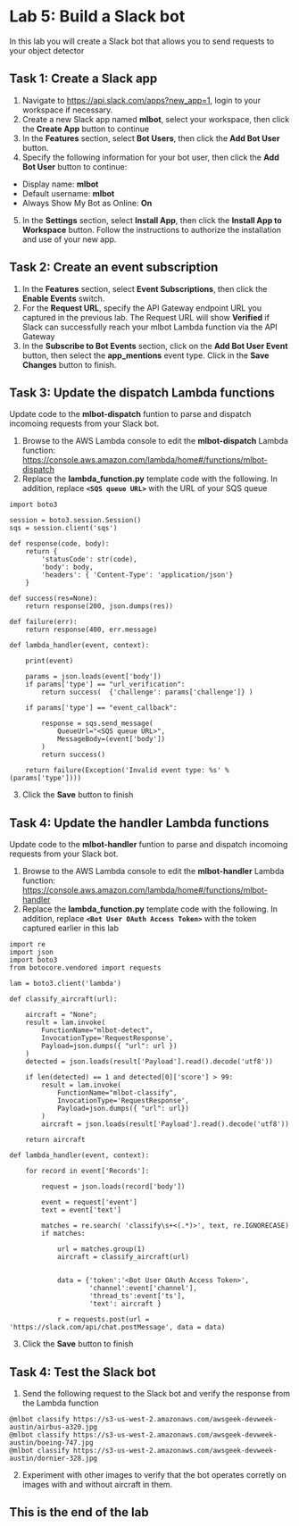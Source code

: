 # Lab 5: Build a Slack bot
In this lab you will create a Slack bot that allows you to send requests to your object detector

## Task 1: Create a Slack app
1. Navigate to https://api.slack.com/apps?new_app=1, login to your workspace if necessary.
2. Create a new Slack app named **mlbot**, select your workspace, then click the **Create App** button to continue
3. In the **Features** section, select **Bot Users**, then click the **Add Bot User** button. 
4. Specify the following information for your bot user, then click the **Add Bot User** button to continue:
* Display name: **mlbot**
* Default username: **mlbot**
* Always Show My Bot as Online: **On**
5. In the **Settings** section, select **Install App**, then click the **Install App to Workspace** button. Follow the instructions to authorize the installation and use of your new app. 

## Task 2: Create an event subscription  
1. In the **Features** section, select **Event Subscriptions**, then click the **Enable Events** switch. 
2. For the **Request URL**, specify the API Gateway endpoint URL you captured in the previous lab. 
The Request URL will show **Verified** if Slack can successfully reach your mlbot Lambda function via the API Gateway
3. In the **Subscribe to Bot Events** section, click on the **Add Bot User Event** button, then select the **app_mentions** event type. Click in the **Save Changes** button to finish.

## Task 3: Update the dispatch Lambda functions
Update code to the **mlbot-dispatch** funtion to parse and dispatch incomoing requests from your Slack bot. 
1. Browse to the AWS Lambda console to edit the **mlbot-dispatch** Lambda function: https://console.aws.amazon.com/lambda/home#/functions/mlbot-dispatch
2. Replace the **lambda_function.py** template code with the following. In addition, replace **```<SQS queue URL>```** with the URL of your SQS queue
```
import boto3

session = boto3.session.Session()
sqs = session.client('sqs')

def response(code, body):
    return {
        'statusCode': str(code),
        'body': body,
        'headers': { 'Content-Type': 'application/json'}
    }
 
def success(res=None):
    return response(200, json.dumps(res))
 
def failure(err):
    return response(400, err.message)
 
def lambda_handler(event, context):
 
    print(event)
    
    params = json.loads(event['body'])
    if params['type'] == "url_verification":
        return success(  {'challenge': params['challenge']} )

    if params['type'] == "event_callback":

        response = sqs.send_message(
            QueueUrl="<SQS queue URL>",
            MessageBody=(event['body'])
        )
        return success()        
        
    return failure(Exception('Invalid event type: %s' % (params['type'])))
```
3. Click the **Save** button to finish

## Task 4: Update the handler Lambda functions
Update code to the **mlbot-handler** funtion to parse and dispatch incomoing requests from your Slack bot. 
1. Browse to the AWS Lambda console to edit the **mlbot-handler** Lambda function: https://console.aws.amazon.com/lambda/home#/functions/mlbot-handler
2. Replace the **lambda_function.py** template code with the following. In addition, replace **```<Bot User OAuth Access Token>```** with the token captured earlier in this lab
```
import re
import json
import boto3
from botocore.vendored import requests

lam = boto3.client('lambda')

def classify_aircraft(url):

    aircraft = "None";    
    result = lam.invoke(
        FunctionName="mlbot-detect",
        InvocationType='RequestResponse',
        Payload=json.dumps({ "url": url })
    )
    detected = json.loads(result['Payload'].read().decode('utf8'))

    if len(detected) == 1 and detected[0]['score'] > 99:
        result = lam.invoke(
            FunctionName="mlbot-classify",
            InvocationType='RequestResponse',
            Payload=json.dumps({ "url": url})
        )
        aircraft = json.loads(result['Payload'].read().decode('utf8'))
        
    return aircraft

def lambda_handler(event, context):
    
    for record in event['Records']:

        request = json.loads(record['body'])
        
        event = request['event']
        text = event['text']
        
        matches = re.search( 'classify\s+<(.*)>', text, re.IGNORECASE)
        if matches:
            
            url = matches.group(1)
            aircraft = classify_aircraft(url)
            

            data = {'token':'<Bot User OAuth Access Token>', 
                    'channel':event['channel'],
                    'thread_ts':event['ts'],
                    'text': aircraft } 
              
            r = requests.post(url = 'https://slack.com/api/chat.postMessage', data = data)     
```
3. Click the **Save** button to finish

## Task 4: Test the Slack bot
1. Send the following request to the Slack bot and verify the response from the Lambda function
```
@mlbot classify https://s3-us-west-2.amazonaws.com/awsgeek-devweek-austin/airbus-a320.jpg
@mlbot classify https://s3-us-west-2.amazonaws.com/awsgeek-devweek-austin/boeing-747.jpg
@mlbot classify https://s3-us-west-2.amazonaws.com/awsgeek-devweek-austin/dornier-328.jpg
```

2. Experiment with other images to verify that the bot operates corretly on images with and without aircraft in them.

## This is the end of the lab
